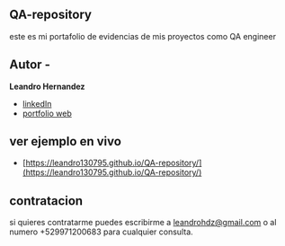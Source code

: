 ## QA-repository
este es mi portafolio de evidencias de mis proyectos como QA engineer

## Autor -
**Leandro Hernandez**

* [linkedIn](www.linkedin.com/in/josé-leandro-hernández-góngora-860b371ba)
* [portfolio web](https://github.com/leandro130795)

## ver ejemplo en vivo
- [https://leandro130795.github.io/QA-repository/](https://leandro130795.github.io/QA-repository/)

## contratacion
si quieres contratarme puedes escribirme a leandrohdz@gmail.com o al numero +529971200683 para cualquier consulta.
